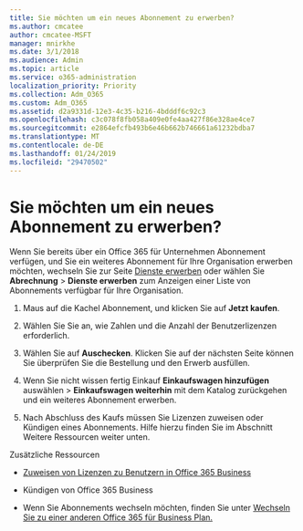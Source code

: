 ```yaml
---
title: Sie möchten um ein neues Abonnement zu erwerben?
ms.author: cmcatee
author: cmcatee-MSFT
manager: mnirkhe
ms.date: 3/1/2018
ms.audience: Admin
ms.topic: article
ms.service: o365-administration
localization_priority: Priority
ms.collection: Adm_O365
ms.custom: Adm_O365
ms.assetid: d2a9331d-12e3-4c35-b216-4bdddf6c92c3
ms.openlocfilehash: c3c078f8fb058a409e0fe4aa427f86e328ae4ce7
ms.sourcegitcommit: e2864efcfb493b6e46b662b746661a61232bdba7
ms.translationtype: MT
ms.contentlocale: de-DE
ms.lasthandoff: 01/24/2019
ms.locfileid: "29470502"
---
```

# <a name="looking-to-buy-a-new-subscription"></a>Sie möchten um ein neues Abonnement zu erwerben?

Wenn Sie bereits über ein Office 365 für Unternehmen Abonnement verfügen, und Sie ein weiteres Abonnement für Ihre Organisation erwerben möchten, wechseln Sie zur Seite [Dienste erwerben](https://go.microsoft.com/fwlink/p/?linkid=868433) oder wählen Sie **Abrechnung** \> **Dienste erwerben** zum Anzeigen einer Liste von Abonnements verfügbar für Ihre Organisation. 
  
1. Maus auf die Kachel Abonnement, und klicken Sie auf **Jetzt kaufen**.
    
2. Wählen Sie Sie an, wie Zahlen und die Anzahl der Benutzerlizenzen erforderlich.
    
3. Wählen Sie auf **Auschecken**. Klicken Sie auf der nächsten Seite können Sie überprüfen Sie die Bestellung und den Erwerb ausfüllen.
    
4. Wenn Sie nicht wissen fertig Einkauf **Einkaufswagen hinzufügen** auswählen \> **Einkaufswagen weiterhin** mit dem Katalog zurückgehen und ein weiteres Abonnement erwerben. 
    
5. Nach Abschluss des Kaufs müssen Sie Lizenzen zuweisen oder Kündigen eines Abonnements. Hilfe hierzu finden Sie im Abschnitt Weitere Ressourcen weiter unten.
    
 Zusätzliche Ressourcen
  
- [Zuweisen von Lizenzen zu Benutzern in Office 365 Business](https://support.office.com/article/997596b5-4173-4627-b915-36abac6786dc)
    
- Kündigen von Office 365 Business
    
- Wenn Sie Abonnements wechseln möchten, finden Sie unter [Wechseln Sie zu einer anderen Office 365 für Business Plan.](https://support.office.com/article/73318661-8f33-478b-bcc7-fb8d69dbb22a)
    

